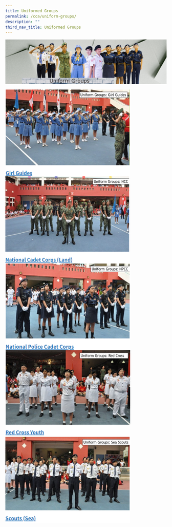 ```yaml
---
title: Uniformed Groups
permalink: /cca/uniform-groups/
description: ""
third_nav_title: Uniformed Groups
---
```

![](/images/CCA/Banner_UG-v3.png)


<p><a href="https://staging.d33coz43hxnqna.amplifyapp.com/cca/uniform-groups/girl-guides/">
<img src="/images/CCA/Girl%20Guides.png" style="width:390px;height:270px;margin-right:20px;" align = "left">
</a></p>

<p><a href="https://staging.d33coz43hxnqna.amplifyapp.com/cca/uniform-groups/ncc-land/">
<img src="/images/CCA/NCC.png" style="width:390px;height:270px;margin-right:20px;" align = "left">
</a></p>

<br><br><br><br><br><br>

<p><a href="https://staging.d33coz43hxnqna.amplifyapp.com/cca/uniform-groups/npcc/">
<img src="/images/CCA/NPCC.png" style="width:390px;height:270px;margin-right:20px;" align = "left">
</a></p>


<p><a href="https://staging.d33coz43hxnqna.amplifyapp.com/cca/uniform-groups/red-cross/">
<img src="/images/CCA/RCY.png" style="width:390px;height:270px;margin-right:20px;" align = "left">
</a></p>

<br><br><br><br><br><br>

<p><a href="https://staging.d33coz43hxnqna.amplifyapp.com/cca/uniform-groups/sea-scouts/">
<img src="/images/CCA/Scouts.png" style="width:390px;height:270px;margin-right:20px;" align = "left">
</a></p>